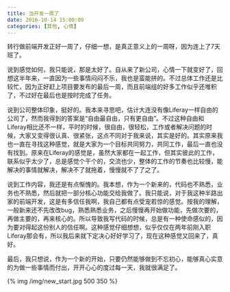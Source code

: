 ```yaml
---
title: 当开发一周了
date: 2016-10-14 15:00:09
categories: [其他, 心情]
---
```

转行做前端开发正好一周了，仔细一想，是真正意义上的一周呀，因为连上了7天班了。

说到感觉如何，我只能说，那是太好了。自从来了新公司，心情一下就变好了，回想这半年来，一直因为一些事情闷闷不乐，我也是蛮能拼的。不过总体工作还是比较忙，因为正好赶上项目要发布的最后一周，而且前端组的好多工作似乎还堆积了，不过好在最后也是按时完成了任务。

<!--more-->

说到公司整体印象，挺好的。我本来寻思吧，估计大连没有像Liferay一样自由的公司了，然而我得到的答案是“自由最自由，只有更自由”。不过这种自由和Liferay相比还不一样，平时的时候，很自由，很轻松，工作或者解决问题的时候，大家又变得很认真、很紧张，这点不同对于我来说，其实是好的。其实原来我也一直在寻找这种感觉，就是大家为一个目标共同努力，共同工作，最后一直也没有找到。原来在Liferay的感觉是，虽然大家都在一起工作，但其实彼此的工作，联系似乎太少了，总是感觉个干个的，交流也少，整体的工作的节奏也比较慢，能解决的事情就解决，解决不了就拖着，慢慢就不了了之了。

说到工作内容，我还是有点惭愧的。我本想，作为一个新来的，代码也不熟悉，业务也不熟悉，然后就把一部分核心功能交给我做了。我只能说，对于我这种半路出家的前端开发，这是有多信任我啊，我自己都有点受宠若惊的感觉。按我的理解，一般新来还不先改改bug，熟悉熟悉业务，之后慢慢再开始做功能，先做次要的，再做主要的，再来核心的。所以导致我写代码的时候，总是有一种使命感似的，因为要对得起这份别人的信任啊。这种感觉仔细想想，似乎仅仅在两年前刚入职Liferay那会有，所以我后来就下定决心好好学习了，现在这种感觉又回来了，真好。

最后，我只想说，作为一个新的开始，只要仍然能够做到不忘初心，能够真心实意的为做一些事情而付出，开开心心的度过每一天，我就很满足了。

{% img /img/new_start.jpg 500 350 
%}